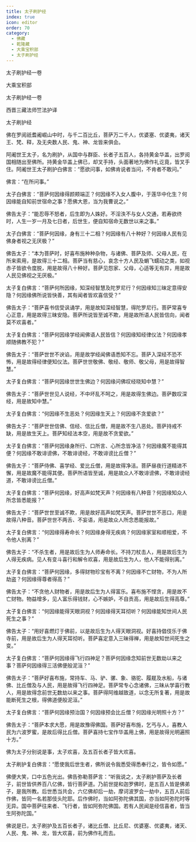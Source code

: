 ```yaml
---
title: 太子刷护经
index: true
icon: editor
order: 70
category:
  - 佛藏
  - 乾隆藏
  - 大乘宝积部
  - 太子刷护经
---
```


太子刷护经一卷  

大乘宝积部  

太子刷护经一卷  

西晋三藏法师竺法护译  

太子刷护经  

佛在罗阅祇耆阇崛山中时，与千二百比丘，菩萨万二千人，优婆塞、优婆夷，诸天王、梵、释，及无央数人民、鬼、神、龙皆来俱会。  

阿阇世王太子，名为刷护，从国中与群臣、长者子五百人，各持黄金华盖，出罗阅国相随出至佛所。持黄金华盖上佛已，却叉手持，头面著地为佛作礼讫竟，皆叉手住。阿阇世王太子刷护白佛言：“愿欲问事，如佛肯说者当问，不肯者不敢问。”  

佛言：“在所问事。”  

太子白佛言：“菩萨何因缘得颜颊端正？何因缘不入女人腹中，于莲华中化生？何因缘能自知前世宿命之事？愿佛大恩，当为我曹说之。”  

佛告太子：“能忍辱不怒者，后生即为人姝好。不淫泆不与女人交通，若寿欲终时，人生一岁一月及七日者，后世生，便自知宿命无数世以来之事。”  

太子白佛言：“菩萨何因缘，身有三十二相？何因缘有八十种好？何因缘人民有见佛身者视之无厌极？”  

佛告太子：“本为菩萨时，好喜布施种种杂物，与诸佛、菩萨及师、父母人民，在所来索用，是故得三十二相。菩萨当有慈心，哀念十方人民及蜎飞蠕动之类，如视赤子皆欲令度脱，用是故得八十种好。菩萨见怨家、父母，心适等无有异，用是故人民见佛视之无厌极。”  

太子复白佛言：“菩萨何所因缘，知深经智慧及陀罗尼行？何因缘知三昧定意得安隐？何因缘佛所说皆快善，其有闻者皆欢喜信受？”  

佛告太子：“菩萨喜书信受讽诵学，用是故知深经智慧，得陀罗尼行。菩萨常喜专心正意，用是故得三昧安隐。菩萨所说皆至诚不欺，用是故所语人民皆信向，闻者莫不欢喜者。”  

太子复白佛言：“菩萨何因缘学经闻佛语人民皆信？何因缘知经律仪法？何因缘孝顺随佛教不犯？”  

佛告太子：“菩萨世世不谀谄，用是故学经闻佛语悉知不忘。菩萨入深经不恐不怖，用是故得经律便知仪法。菩萨世世敬佛、敬经、敬师、敬父母，用是故得智慧。”  

太子复白佛言：“菩萨何因缘世世生佛边？何因缘问佛叹经晓知中慧？”  

佛告太子：“菩萨世世见人说经，不中坏乱不呵之，用是故得生佛边。菩萨数叹深经，用是故知中慧。”  

太子复白佛言：“何因缘不生恶处？何因缘生天上？何因缘不贪爱欲？”  

佛告太子：“菩萨世世信佛、信经、信比丘僧，用是故不生八恶处。菩萨持戒不缺，用是故生天上。菩萨知经法本空，用是故不贪爱欲。”  

太子复白佛言：“菩萨何因缘身所行、口所言、心所念皆净洁？何因缘魔不能得其便？何因缘不敢诽谤佛，不敢诽谤经，不敢诽谤比丘僧？”  

佛告太子：“菩萨侍佛、喜学经、爱比丘僧，用是故得净洁。菩萨昼夜行道精进不懈，用是故魔不能得其便。菩萨所语皆至诚，用是故众人不敢诽谤佛，不敢诽谤经道，不敢诽谤比丘僧。”  

太子复白佛言：“菩萨何因缘，好高声如梵天声？何因缘有八种音？何因缘知众人所念皆悉能报？”  

佛告太子：“菩萨世世至诚不欺，用是故好高声如梵天声。菩萨世世不恶口，用是故得八种音。菩萨世世不两舌、不妄语，用是故众人所念悉能报故。”  

太子复白佛言：“何因缘得寿命长？何因缘身得无疾病？何因缘家室和顺相爱，不令他人别离？”  

佛告太子：“不杀生者，用是故后生为人师寿命长。不持刀杖击人，用是故后生为人得无疾病。见人有变斗喜行和解令欢喜，用是故后生为人，他人不能得别离。”  

太子复白佛言：“菩萨何因缘，多得财物珍宝有不离？何因缘不亡财物，不为人所劫盗？何因缘得尊者得高？”  

佛告太子：“不贪他人财物者，用是故后生为人得富乐。喜布施不悭贪，用是故不亡财物。物益增多，见人富乐得钱财，心不嫉妒，不自贡高，用是故后生得高尊。”  

太子复白佛言：“何因缘能得天眼洞视？何因缘得天耳彻听？何因缘能知世间人民死生之事？”  

佛告太子：“用好喜燃灯于佛前，以是故后生为人得天眼洞视。好喜持倡伎乐于佛寺前，用是故后生为人得天耳彻听。菩萨喜定意入三昧得禅，用是故知世间死生之变。”  

太子复白佛言：“菩萨何因缘得飞行四神足？菩萨何因缘念知前世无数劫以来之事？菩萨何因缘得三活佛便般泥洹？”  

佛告太子：“菩萨好喜布施，常持车、马、驴、骡、象、骆驼、履屣及水船，与诸佛、比丘僧及与人民，用是故得飞行四神足。菩萨常专心念诸佛，三昧从学喜行教人，用是故得念前世无数劫以来之事。菩萨得阿维越致道，以念无所复著，用是故能断死生之根，得佛道便般泥洹。”  

太子复白佛言：“菩萨何因缘预治国？何因缘预会比丘僧？何因缘光明照十方？”  

佛告太子：“菩萨本求大愿，用是故豫得佛国。菩萨好喜布施，乞丐与人，喜教人民为六波罗蜜，是故后得比丘僧。菩萨喜持七宝作华盖用上佛，用是故得光明遍照十方。”  

佛为太子分别说是事，太子欢喜，及五百长者子皆大欢喜。  

太子刷护复白佛言：“愿使我后世生者，佛所说令我悉受得悉奉行之，皆令如愿。”  

佛便大笑，口中五色光出。佛告弥勒菩萨言：“听我说之，太子刷护菩萨及长者子，前世皆供养百八亿佛，皆行菩萨道。乃前世提和迦罗佛时，是五百人皆是佛弟子，是我所教。后世悉当共会，六亿佛却后一劫，摩诃波罗会一劫中，五百人前后作佛，皆同一名若那伎头陀耶。后作佛时，当如阿弥陀佛其国，亦当如阿弥陀时等无异。国中菩萨往来者、飞行者，皆如阿弥陀佛国。若有人民闻是经信喜者，皆当生阿弥陀国。”  

佛说是已，太子刷护及五百长者子，诸比丘僧、比丘尼、优婆塞、优婆夷，诸天、人民、鬼、神、龙，皆大欢喜，前为佛作礼而去。  
